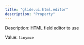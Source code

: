 ```yaml
---
title: "glide.ui.html.editor"
description: "Property"
---
```


Description: HTML field editor to use

Value: `tinymce`